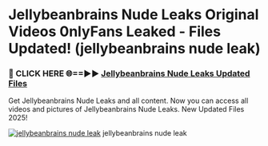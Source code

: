 # Jellybeanbrains Nude Leaks Original Videos 0nlyFans Leaked - Files Updated! (jellybeanbrains nude leak)

<h3>🔴 CLICK HERE 🌐==►► <a href="https://tinyurl.com/2p9ay9w9" rel="nofollow">Jellybeanbrains Nude Leaks Updated Files</a></h3>

Get Jellybeanbrains Nude Leaks and all content. Now you can access all videos and pictures of Jellybeanbrains Nude Leaks. New Updated Files 2025!

[![jellybeanbrains nude leak](https://i.imgur.com/KQgVmj3.gif)](https://tinyurl.com/2p9ay9w9)
jellybeanbrains nude leak